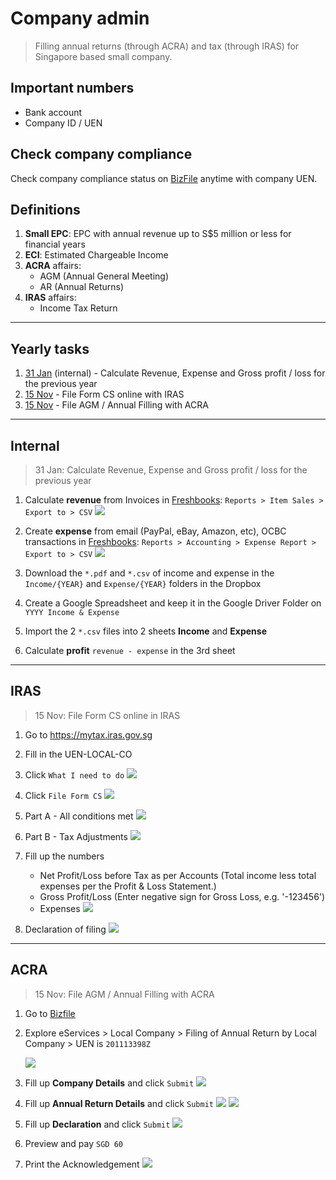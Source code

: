 # Company admin

> Filling annual returns (through ACRA) and tax (through IRAS) for Singapore based small company.

## Important numbers

- Bank account
- Company ID / UEN

## Check company compliance

Check company compliance status on [BizFile](http://www.bizfile.gov.sg) anytime with company UEN.

## Definitions

1. **Small EPC**: EPC with annual revenue up to S$5 million or less for financial years
1. **ECI**: Estimated Chargeable Income
1. **ACRA** affairs:
	- AGM (Annual General Meeting)
	- AR (Annual Returns)
1. **IRAS** affairs:
	- Income Tax Return

---

## Yearly tasks

1. [31 Jan](https://github.com/sayanee/company-admin#internal) (internal) - Calculate Revenue, Expense and Gross profit / loss for the previous year
1. [15 Nov](https://github.com/sayanee/company-admin#iras) - File Form CS online with IRAS
1. [15 Nov](https://github.com/sayanee/company-admin#acra) - File AGM / Annual Filling with ACRA

---

## Internal

> 31 Jan: Calculate Revenue, Expense and Gross profit / loss for the previous year

1. Calculate **revenue** from Invoices in [Freshbooks](https://freshbooks.com): `Reports > Item Sales > Export to > CSV`
	![](img/revenue.png)

1. Create **expense** from email (PayPal, eBay, Amazon, etc), OCBC transactions in [Freshbooks](https://crayonio.freshbooks.com): `Reports > Accounting > Expense Report > Export to > CSV`
	![](img/expense.png)

1. Download the `*.pdf` and `*.csv` of income and expense in the `Income/{YEAR}` and `Expense/{YEAR}` folders in the Dropbox
1. Create a Google Spreadsheet and keep it in the Google Driver Folder on `YYYY Income & Expense`
1. Import the 2 `*.csv` files into 2 sheets **Income** and **Expense**
1. Calculate **profit** `revenue - expense` in the 3rd sheet

---

## IRAS

> 15 Nov: File Form CS online in IRAS

1. Go to <https://mytax.iras.gov.sg>
1. Fill in the UEN-LOCAL-CO
1. Click `What I need to do`
	![](img/p1.png)

1. Click `File Form CS`
	![](img/p2.png)

1. Part A - All conditions met
	![](img/p3.png)

1. Part B - Tax Adjustments
	![](img/p4.png)

1. Fill up the numbers
	- Net Profit/Loss before Tax as per Accounts (Total income less total expenses per the Profit & Loss Statement.)
	- Gross Profit/Loss
(Enter negative sign for Gross Loss, e.g. '-123456')
	- Expenses
	![](img/p5.png)

1. Declaration of filing
	![](img/p6.png)

---

## ACRA

> 15 Nov: File AGM / Annual Filling with ACRA

1. Go to [Bizfile](http://www.bizfile.gov.sg/)
1. Explore eServices > Local Company > Filing of Annual Return by Local Company > UEN is `201113398Z`

	![](img/step1.jpg)
1. Fill up **Company Details** and click `Submit`
	![](img/step2.png)

1. Fill up **Annual Return Details** and click `Submit`
	![](img/step3.png)
	![](img/step4.png)

1. Fill up **Declaration** and click `Submit`
	![](img/step5.png)
1. Preview and pay `SGD 60`
1. Print the Acknowledgement
	![](img/step6.png)
